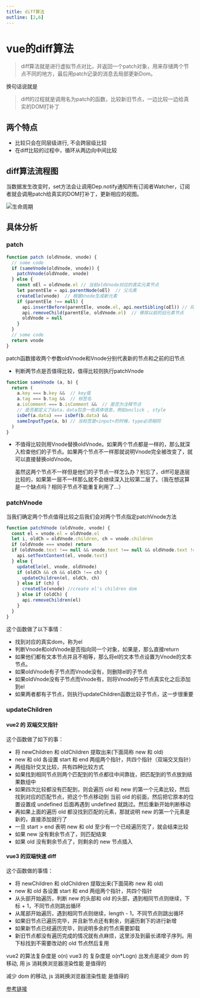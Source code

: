 ```yaml
---
title: diff算法
outline: [2,6]
---
```


# vue的diff算法

> diff算法就是进行虚拟节点对比，并返回一个patch对象，用来存储两个节点不同的地方，最后用patch记录的消息去局部更新Dom。

换句话说就是

> diff的过程就是调用名为patch的函数，比较新旧节点，一边比较一边给真实的DOM打补丁

## 两个特点

- 比较只会在同层级进行, 不会跨层级比较
- 在diff比较的过程中，循环从两边向中间比较

## diff算法流程图

当数据发生改变时，set方法会让调用Dep.notify通知所有订阅者Watcher，订阅者就会调用patch给真实的DOM打补丁，更新相应的视图。

![生命周期](/images/diff-process.png)

## 具体分析

### patch

```javascript
function patch (oldVnode, vnode) {
  // some code
  if (sameVnode(oldVnode, vnode)) {
    patchVnode(oldVnode, vnode)
  } else {
    const oEl = oldVnode.el // 当前oldVnode对应的真实元素节点
    let parentEle = api.parentNode(oEl)  // 父元素
    createEle(vnode)  // 根据Vnode生成新元素
    if (parentEle !== null) {
      api.insertBefore(parentEle, vnode.el, api.nextSibling(oEl)) // 将新元素添加进父元素
      api.removeChild(parentEle, oldVnode.el)  // 移除以前的旧元素节点
      oldVnode = null
    }
  }
  // some code 
  return vnode
}
```

patch函数接收两个参数oldVnode和Vnode分别代表新的节点和之前的旧节点

- 判断两节点是否值得比较，值得比较则执行patchVnode

```javascript
function sameVnode (a, b) {
  return (
    a.key === b.key &&  // key值
    a.tag === b.tag &&  // 标签名
    a.isComment === b.isComment &&  // 是否为注释节点
    // 是否都定义了data，data包含一些具体信息，例如onclick , style
    isDef(a.data) === isDef(b.data) &&
    sameInputType(a, b) // 当标签是<input>的时候，type必须相同
  )
}
```

- 不值得比较则用Vnode替换oldVnode。如果两个节点都是一样的，那么就深入检查他们的子节点。如果两个节点不一样那就说明Vnode完全被改变了，就可以直接替换oldVnode。

  虽然这两个节点不一样但是他们的子节点一样怎么办？别忘了，diff可是逐层比较的，如果第一层不一样那么就不会继续深入比较第二层了。（我在想这算是一个缺点吗？相同子节点不能重复利用了...）

### patchVnode

当我们确定两个节点值得比较之后我们会对两个节点指定patchVnode方法

```javascript
function patchVnode (oldVnode, vnode) {
  const el = vnode.el = oldVnode.el
  let i, oldCh = oldVnode.children, ch = vnode.children
  if (oldVnode === vnode) return
  if (oldVnode.text !== null && vnode.text !== null && oldVnode.text !== vnode.text) {
    api.setTextContent(el, vnode.text)
  } else {
    updateEle(el, vnode, oldVnode)
    if (oldCh && ch && oldCh !== ch) {
      updateChildren(el, oldCh, ch)
    } else if (ch) {
      createEle(vnode) //create el's children dom
    } else if (oldCh) {
      api.removeChildren(el)
    }
  }
}
```

这个函数做了以下事情：

- 找到对应的真实dom，称为el
- 判断Vnode和oldVnode是否指向同一个对象，如果是，那么直接return
- 如果他们都有文本节点并且不相等，那么将el的文本节点设置为Vnode的文本节点。
- 如果oldVnode有子节点而Vnode没有，则删除el的子节点
- 如果oldVnode没有子节点而Vnode有，则将Vnode的子节点真实化之后添加到el
- 如果两者都有子节点，则执行updateChildren函数比较子节点，这一步很重要

### updateChildren

#### vue2 的 双端交叉指针

这个函数做了如下的事：

- 将 newChildren 和 oldChildren 提取出来(下面简称 new 和 old)
- new 和 old 各设置 start 和 end 两组两个指针，共四个指针（双端交叉指针）
- 两组指针交叉比较，共有四种比较方式
- 如果找到相同节点则两个匹配到的节点都往中间靠拢，把匹配到的节点放到结果数组中
- 如果四次比较都没有匹配到，则会遍历 old 和 new 的第一个元素比较，然后找到对应的匹配节点，把这个节点移动到 当前 old 的前面，然后把它原本的位置设置成 undefined 后面再遇到 undefined 就跳过。然后重新开始判断移动
- 再如果上面的遍历 old 都没找到匹配的元素，那就说明 new 的第一个元素是新的，直接添加就行了
- 一旦 start > end 表明 new 和 old 至少有一个已经遍历完了，就会结束比较
- 如果 new 没有剩余节点了，则匹配结束
- 如果 old 没有剩余节点了，则剩余的 new 节点插入

#### vue3 的双端快速 diff

这个函数做的事情：

- 将 newChildren 和 oldChildren 提取出来(下面简称 new 和 old)
- new 和 old 各设置 start 和 end 两组两个指针，共四个指针
- 从头部开始遍历，判断 new 的头部和 old 的头部，遇到相同节点则继续，下标 + 1，不同节点则跳出循环
- 从尾部开始遍历，遇到相同节点则继续，length - 1，不同节点则跳出循环
- 如果旧节点已遍历完毕，并且新节点还有剩余，则遍历剩下的进行新增
- 如果新节点已经遍历完毕，则说明多余的节点需要卸载
- 新旧节点都没有遍历完成的情况就有点麻烦，这里涉及到最长递增子序列。用下标找到不需要改动的 old 节点然后复用

vue2 的算法复杂度是 o(n) vue3 的 复杂度是 o(n*Logn) 出发点是减少 dom 的移动, 用 js 消耗换浏览器渲染性能 是值得的

减少 dom 的移动, js 消耗换浏览器渲染性能 是值得的

[参考链接](https://segmentfault.com/a/1190000038654183?utm_source=sf-backlinks)
